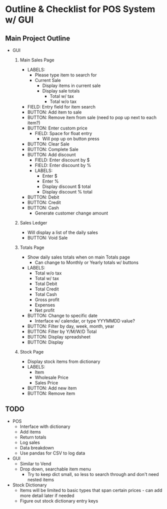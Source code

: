 # Outline & Checklist for POS System w/ GUI

## Main Project Outline
- GUI
    1) Main Sales Page
        - LABELS:
            - Please type item to search for
            - Current Sale
                - Display items in current sale
                - Display sale totals
                    - Total w/ tax
                    - Total w/o tax
        - FIELD: Entry field for item search
        - BUTTON: Add item to sale
        - BUTTON: Remove item from sale (need to pop up next to each item?)
        - BUTTON: Enter custom price
            - FIELD: Space for float entry
                - Will pop up on button press
        - BUTTON: Clear Sale
        - BUTTON: Complete Sale
        - BUTTON: Add discount
            - FIELD: Enter discount by $
            - FIELD: Enter discount by %
            - LABELS:
                - Enter $
                - Enter %
                - Display discount $ total
                - Display discount % total
        - BUTTON: Debit
        - BUTTON: Credit
        - BUTTON: Cash
            - Generate customer change amount

    2) Sales Ledger
        - Will display a list of the daily sales
        - BUTTON: Void Sale

    3) Totals Page
        - Show daily sales totals when on main Totals page
            - Can change to Monthly or Yearly totals w/ buttons
        - LABELS:
            - Total w/o tax
            - Total w/ tax
            - Total Debit
            - Total Credit
            - Total Cash
            - Gross profit
            - Expenses
            - Net profit
        - BUTTON: Change to specific date
            - Interface w/ calendar, or type YYYMMDD value?
        - BUTTON: Filter by day, week, month, year
        - BUTTON: Filter by Y/M/W/D Total
        - BUTTON: Display spreadsheet
        - BUTTON: Display
        
    4) Stock Page
        - Display stock items from dictionary
        - LABELS:
            - Item
            - Wholesale Price
            - Sales Price
        - BUTTON: Add new item
        - BUTTON: Remove item

## TODO
- POS
    - Interface with dictionary
    - Add items
    - Return totals
    - Log sales
    - Data breakdown
    - Use pandas for CSV to log data
- GUI
    - Similar to Vend
    - Drop down, searchable item menu
        - Try to keep dict small, so less to search through and don't need nested items
- Stock Dictionary
    - Items will be limited to basic types that span certain prices - can add more detail later if needed
    - Figure out stock dictionary entry keys

